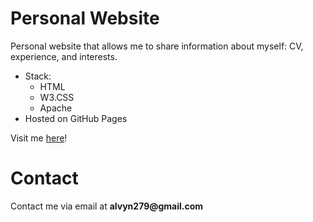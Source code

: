# Personal Website
Personal website that allows me to share information about myself: CV, experience, and interests.

 - Stack:
    - HTML
    - W3.CSS
    - Apache
 - Hosted on GitHub Pages

Visit me [here](https://alvynle.me)!

# Contact
Contact me via email at __alvyn279@gmail.com__
